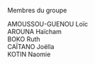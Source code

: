 Membres du groupe

AMOUSSOU-GUENOU Loïc </br>
AROUNA Haïcham  </br>
BOKO Ruth  </br>
CAÏTANO Joëlla  </br>
KOTIN Naomie
